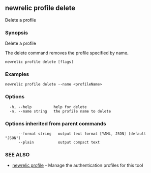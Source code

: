 ## newrelic profile delete

Delete a profile

### Synopsis

Delete a profile

The delete command removes the profile specified by name.


```
newrelic profile delete [flags]
```

### Examples

```
newrelic profile delete --name <profileName>
```

### Options

```
  -h, --help          help for delete
  -n, --name string   the profile name to delete
```

### Options inherited from parent commands

```
      --format string   output text format [YAML, JSON] (default "JSON")
      --plain           output compact text
```

### SEE ALSO

* [newrelic profile](newrelic_profile.md)	 - Manage the authentication profiles for this tool


